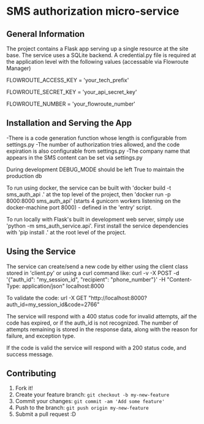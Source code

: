 # SMS authorization micro-service

## General Information
The project contains a Flask app serving up a single resource at the site base.
The service uses a SQLite backend.
A credential.py file is required at the application level with the following values (accessable via Flowroute Manager)

FLOWROUTE_ACCESS_KEY = 'your_tech_prefix'

FLOWROUTE_SECRET_KEY = 'your_api_secret_key'

FLOWROUTE_NUMBER = 'your_flowroute_number'

## Installation and Serving the App
-There is a code generation function whose length is configurable from settings.py
-The number of authorization tries allowed, and the code expiration is also 
    configurable from settings.py
-The company name that appears in the SMS content can be set via settings.py

During development DEBUG_MODE should be left True to maintain the production db

To run using docker, the service can be built with 'docker build -t sms_auth_api .' at the top level of the project, then 'docker run -p 8000:8000 sms_auth_api' (starts 4 gunicorn workers listening on the docker-machine port 8000) - defined in the 'entry' script.


To run locally with Flask's built in development web server, simply use 'python -m sms_auth_service.api'. First install the service dependencies with 'pip install .' at the root level of the project.

## Using the Service
The service can create/send a new code by either using the client class stored in 'client.py' or using a curl command like:
curl -v -X POST -d '{"auth_id": "my_session_id", "recipient": "phone_number"}' -H "Content-Type: application/json" localhost:8000

To validate the code:
url -X GET "http://localhost:8000?auth_id=my_session_id&code=2766"

The service will respond with a 400 status code for invalid attempts, aif the code has expired, or if the auth_id is not recognized. The number of attempts remaining is stored in the response data, along with the reason for failure, and exception type.

If the code is valid the service will respond with a 200 status code, and success message.

## Contributing
1. Fork it!
2. Create your feature branch: `git checkout -b my-new-feature`
3. Commit your changes: `git commit -am 'Add some feature'`
4. Push to the branch: `git push origin my-new-feature`
5. Submit a pull request :D
